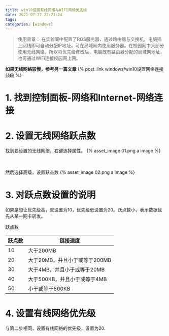 ```yaml
---
title: win10设置有线网络与WIFI网络优先级
date: 2021-07-27 22:23:24
tags:
categories: [windows]
---
```


> 使用背景：
> 在实验室中配置了ROS服务器，通过路由器与交换机，电脑插上网线即可自动分配IP地址，可在局域网内使用服务器。在校园网中大部分使用无线网络，所以将优先级修改后，电脑既有路由器分配的局域网地址，也可通过WIFi连接校园网上网。

**如果无线网络较慢，参考另一篇文章** {% post_link windows/win10设置网络连接频段  %}

# 1. 找到控制面板-网络和Internet-网络连接

# 2. 设置无线网络跃点数

找到要设置的无线网络，右键选择属性。
{% asset_image 01.png a image %}

</br>
</br>
然后选择高级，设置跃点数
{% asset_image 02.png a image %}

# 3. 对跃点数设置的说明

如果是想让优先级高，就设置为10，优先级低设置为20。跃点数小，表示数据优先从某一网卡转发。

[跃点数](https://baike.baidu.com/item/%E8%B7%83%E7%82%B9%E6%95%B0/4941127)

跃点数|链接速度
-----|-----
10|大于200MB
20|大于20MB，并且小于或等于200MB
30|大于4MB，并且小于或等于20MB
40|大于500KB，并且小于或等于4MB
50|小于或等于500KB

# 4. 设置有线网络优先级

与第二步相同，设置有线网络的优先级，设置为20.